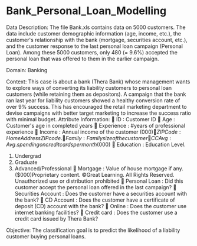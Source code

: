# Bank_Personal_Loan_Modelling

Data Description: 
The file Bank.xls contains data on 5000 customers. The data include customer 
demographic information (age, income, etc.), the customer's relationship with 
the bank (mortgage, securities account, etc.), and the customer response to the 
last personal loan campaign (Personal Loan). Among these 5000 customers, 
only 480 (= 9.6%) accepted the personal loan that was offered to them in the 
earlier campaign.

Domain: Banking

Context: 
This case is about a bank (Thera Bank) whose management wants to explore 
ways of converting its liability customers to personal loan customers (while 
retaining them as depositors). A campaign that the bank ran last year for liability 
customers showed a healthy conversion rate of over 9% success. This has 
encouraged the retail marketing department to devise campaigns with better 
target marketing to increase the success ratio with minimal budget.
Attribute Information: 
 ID : Customer ID 
 Age : Customer's age in completed years
 Experience : #years of professional experience
 Income : Annual income of the customer ($000)
 ZIP Code : Home Address ZIP code.
 Family : Family size of the customer
 CCAvg : Avg. spending on credit cards per month ($000)
 Education : Education Level. 
1. Undergrad
2. Graduate
3. Advanced/Professional
 Mortgage : Value of house mortgage if any. ($000)Proprietary content. ©Great Learning. All Rights Reserved. Unauthorized use or distribution prohibited
 Personal Loan : Did this customer accept the personal loan offered in 
the last campaign?
 Securities Account : Does the customer have a securities account with
the bank?
 CD Account : Does the customer have a certificate of deposit (CD) 
 account with the bank?
 Online : Does the customer use internet banking facilities?
 Credit card : Does the customer use a credit card issued by 
 Thera Bank?

Objective: 
The classification goal is to predict the likelihood of a liability customer buying 
personal loans.
